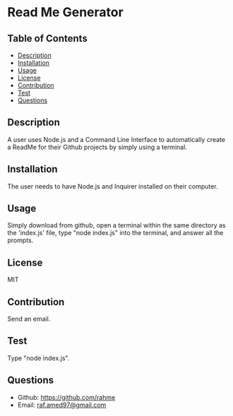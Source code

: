 # Read Me Generator

  ## Table of Contents
  - [Description](#description)
  - [Installation](#installation)
  - [Usage](#usage)
  - [License](#license)
  - [Contribution](#contribution)
  - [Test](#test)
  - [Questions](#questions)

  ## Description
  A user uses Node.js and a Command Line Interface to automatically create a ReadMe for their Github projects by simply using a terminal.

  ## Installation
  The user needs to have Node.js and Inquirer installed on their computer.

  ## Usage
  Simply download from github, open a terminal within the same directory as the 'index.js' file, type "node index.js" into the terminal, and answer all the prompts.

  ## License
  MIT

  ## Contribution
  Send an email.

  ## Test
  Type "node index.js".

  ## Questions
  - Github: https://github.com/rahme
  - Email: raf.amed97@gmail.com

